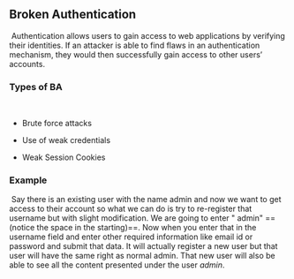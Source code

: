 ## Broken Authentication
​
Authentication allows users to gain access to web applications by verifying their identities. If an attacker is able to find flaws in an authentication mechanism, they would then successfully gain access to other users’ accounts.
​
​
### Types of BA
​
- Brute force attacks

- Use of weak credentials

- Weak Session Cookies
​
​
### Example
​
Say there is an existing user with the name admin and now we want to get access to their account so what we can do is try to re-register that username but with slight modification. We are going to enter " admin" ==(notice the space in the starting)==. Now when you enter that in the username field and enter other required information like email id or password and submit that data. It will actually register a new user but that user will have the same right as normal admin. That new user will also be able to see all the content presented under the user *admin*.
